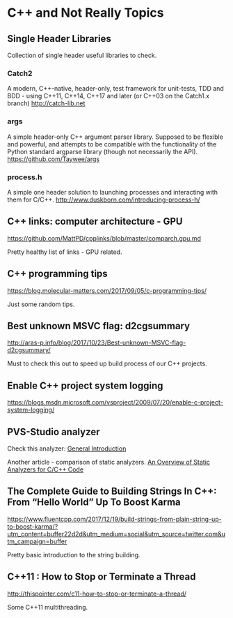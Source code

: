 # C++ and Not Really Topics

## Single Header Libraries

Collection of single header useful libraries to check.

### Catch2
A modern, C++-native, header-only, test framework for unit-tests, TDD and BDD - using C++11, C++14, C++17 and later (or C++03 on the Catch1.x branch) http://catch-lib.net

### args
A simple header-only C++ argument parser library. Supposed to be flexible and powerful, and attempts to be compatible with the functionality of the Python standard argparse library (though not necessarily the API).
https://github.com/Taywee/args

### process.h
A simple one header solution to launching processes and interacting with them for C/C++.
http://www.duskborn.com/introducing-process-h/

## C++ links: computer architecture - GPU
https://github.com/MattPD/cpplinks/blob/master/comparch.gpu.md

Pretty healthy list of links - GPU related.

## C++ programming tips
https://blog.molecular-matters.com/2017/09/05/c-programming-tips/

Just some random tips.

## Best unknown MSVC flag: d2cgsummary
http://aras-p.info/blog/2017/10/23/Best-unknown-MSVC-flag-d2cgsummary/

Must to check this out to speed up build process of our C++ projects.

## Enable C++ project system logging
https://blogs.msdn.microsoft.com/vsproject/2009/07/20/enable-c-project-system-logging/

## PVS-Studio analyzer

Check this analyzer:  [General Introduction](https://www.viva64.com/en/pvs-studio/)

Another article - comparison of static analyzers.
[An Overview of Static Analyzers for C/C++ Code](https://www.viva64.com/en/b/0397/)

## The Complete Guide to Building Strings In C++: From “Hello World” Up To Boost Karma
https://www.fluentcpp.com/2017/12/19/build-strings-from-plain-string-up-to-boost-karma/?utm_content=buffer22d2d&utm_medium=social&utm_source=twitter.com&utm_campaign=buffer

Pretty basic introduction to the string building.


## C++11 : How to Stop or Terminate a Thread
http://thispointer.com/c11-how-to-stop-or-terminate-a-thread/

Some C++11 multithreading.
